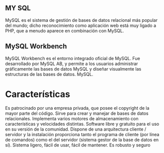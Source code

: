## MY SQL

MySQL es el sistema de gestión de bases de datos relacional más popular del mundo; dicho reconocimiento como aplicación web está muy ligado a PHP, que a menudo aparece en combinación con MySQL.

## MySQL Workbench

MySQL Workbench es el entorno integrado oficial de MySQL. Fue desarrollado por MySQL AB, y permite a los usuarios administrar gráficamente las bases de datos MySQL y diseñar visualmente las estructuras de las bases de datos. MySQL.

# Características

Es patrocinado por una empresa privada, que posee el copyright de la mayor parte del código.
Sirve para crear y manejar de bases de datos relacionales.
Implementa varios motores de almacenamiento con características y velocidades distintas.
Software libre y gratuito para el uso en su versión de la comunidad.
Dispone de una arquitectura cliente / servidor y la instalación proporciona tanto el programa de cliente (por línea de comandos) como el del servidor (sistema gestor de la base de datos en sí).
Sistema ligero, fácil de usar, fácil de mantener.
Es robusto y seguro
